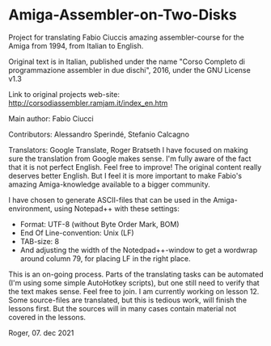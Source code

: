 # Amiga-Assembler-on-Two-Disks
Project for translating Fabio Ciuccis amazing assembler-course for the Amiga from 1994, from Italian to English.

Original text is in Italian, published under the name "Corso Completo di programmazione assembler in due dischi", 2016, under the GNU License v1.3

Link to original projects web-site: http://corsodiassembler.ramjam.it/index_en.htm

Main author: Fabio Ciucci

Contributors: Alessandro Sperindé, Stefanio Calcagno

Translators:
Google Translate, Roger Bratseth
I have focused on making sure the translation from Google makes sense. I'm fully aware of the fact that it is not perfect English. Feel free to improve! The original content really deserves better English. But I feel it is more important to make Fabio's amazing Amiga-knowledge available to a bigger community.

I have chosen to generate ASCII-files that can be used in the Amiga-environment, using Notepad++ with these settings:
- Format: UTF-8 (without Byte Order Mark, BOM)
- End Of Line-convention: Unix (LF)
- TAB-size: 8
- And adjusting the width of the Notedpad++-window to get a wordwrap around column 79, for placing LF in the right place.

This is an on-going process. Parts of the translating tasks can be automated (I'm using some simple AutoHotkey scripts), but one still need to verify that the text makes sense.
Feel free to join. I am currently working on lesson 12. Some source-files are translated, but this is tedious work, will finish the lessons first. But the sources will in many cases contain material not covered in the lessons.

Roger, 07. dec 2021
